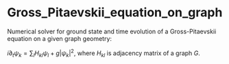 # Gross_Pitaevskii_equation_on_graph
Numerical solver for ground state and time evolution of a Gross-Pitaevskii equation on a given graph geometry:

$i\partial_t \psi_k = \sum_{l} H_{kl}\psi_l + g|\psi_k|^2$, where $H_{kl}$ is adjacency matrix of a graph $G$.
